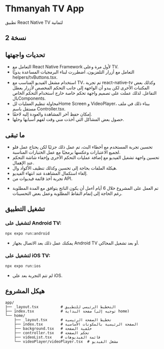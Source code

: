 # Thmanyah TV App

تطبيق React Native TV لثمانية

## نسخة 2

## تحديات واجهتها

- التعامل مع React Native Framework لأول مرة وعلى TV.
- التعامل مع أزرار التلفزيون، اضطررت لبناء البرمجيات المساعدة يدويًا helpers/tvButtons.tsx.
- استخدام مشغل الفيديو المناسب مع TV، تم تجربة react-native-tv وكذلك بعض المكتبات الأخرى لكن يبدو أن الواجهة إلى جانب التحكم المخصص لأزرار يعطل التفاعل. لذلك عملت على تصميم واجهة تحكم خاصة خارج استخدام التحكم الخاص بالComponents.
- محاولة تنظيم العمليات للHome Screen و VideoPlayer، ببناء ذلك في ملف مستقل باسم Controller.tsx.
- إمكان حفظ آخر المشاهدة والعودة إليه لاحقًا.
- حصول بعض المشاكل التي أخذت مني وقت لفهم أسبابها وحلها.

## ما تبقى
- تحسين تجربة المستخدم مع أخطاء البث، تم عمل ذلك جزئيًا لكن يحتاج عمل فلو لجميع الاعتبارات وعكسها برمجيًا مع عمل الختبارات المناسبة.
- تحسين واجهة تشغيل الفيديو مع إضافة عمليات التحكم الأخرى وإخفاء شاشة التحكم عند الإهمال.
- هيكلة الملفات بحاجة إلى تحسين وكذلك تنظيف الأكواد وال.
- إلغاء استكمال المشاهدة عند انتهاء الفيديو.
- تجربة أخذ قائمة فيديوات من API.

* تم العمل على المشروع خلال 6 أيام أءمل أن يكون الناتج يتوافق مع المدة المطلوبة رغم الحاجة إلى إتمام النقاط المطلوبة وعمل بعض التحسينات.


## تشغيل التطبيق

### لتشغيل على Android TV:
```bash
npx expo run:android
```
* يمكنك عمل ذلك بعد الاتصال بجهاز Android TV أو بعد تشغيل المحاكي.

### لتشغيل على iOS TV:
```bash
npx expo run:ios
```
* لم تتم التجربة بعد على iOS.

## هيكل المشروع

```
app/
├── _layout.tsx          # التخطيط الرئيسي للتطبيق
├── index.tsx            # صفحة البداية (توجيه إلى home)
└── home/
    ├── _layout.tsx      # تخطيط الصفحة الرئيسية
    ├── index.tsx        # الصفحة الرئيسية بالمكونات الأساسية
    ├── background.tsx   # خلفية الصفحة
    ├── controller.tsx   # تحكم الصفحة
    ├── videoList.tsx    # قائمة الفيديوهات
    └── videoPlayer/videoPlayer.tsx  # مشغل الفيديو
```

